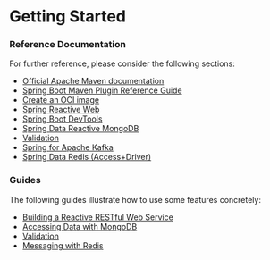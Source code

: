 # Getting Started

### Reference Documentation
For further reference, please consider the following sections:

* [Official Apache Maven documentation](https://maven.apache.org/guides/index.html)
* [Spring Boot Maven Plugin Reference Guide](https://docs.spring.io/spring-boot/docs/2.6.9/maven-plugin/reference/html/)
* [Create an OCI image](https://docs.spring.io/spring-boot/docs/2.6.9/maven-plugin/reference/html/#build-image)
* [Spring Reactive Web](https://docs.spring.io/spring-boot/docs/2.6.9/reference/htmlsingle/#web.reactive)
* [Spring Boot DevTools](https://docs.spring.io/spring-boot/docs/2.6.9/reference/htmlsingle/#using.devtools)
* [Spring Data Reactive MongoDB](https://docs.spring.io/spring-boot/docs/2.6.9/reference/htmlsingle/#data.nosql.mongodb)
* [Validation](https://docs.spring.io/spring-boot/docs/2.6.9/reference/htmlsingle/#io.validation)
* [Spring for Apache Kafka](https://docs.spring.io/spring-boot/docs/2.6.9/reference/htmlsingle/#messaging.kafka)
* [Spring Data Redis (Access+Driver)](https://docs.spring.io/spring-boot/docs/2.6.9/reference/htmlsingle/#data.nosql.redis)

### Guides
The following guides illustrate how to use some features concretely:

* [Building a Reactive RESTful Web Service](https://spring.io/guides/gs/reactive-rest-service/)
* [Accessing Data with MongoDB](https://spring.io/guides/gs/accessing-data-mongodb/)
* [Validation](https://spring.io/guides/gs/validating-form-input/)
* [Messaging with Redis](https://spring.io/guides/gs/messaging-redis/)

